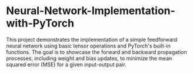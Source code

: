 # Neural-Network-Implementation-with-PyTorch
This project demonstrates the implementation of a simple feedforward neural network using basic tensor operations and PyTorch's built-in functions. The goal is to showcase the forward and backward propagation processes, including weight and bias updates, to minimize the mean squared error (MSE) for a given input-output pair.

